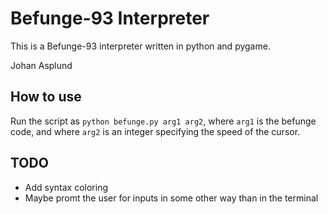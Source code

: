 Befunge-93 Interpreter
==========
This is a Befunge-93 interpreter written in python and pygame.

Johan Asplund

How to use
---------
Run the script as ``python befunge.py arg1 arg2``, where ``arg1`` is the befunge code, and where  ``arg2`` is an integer specifying the speed of the cursor.

TODO
---------
- Add syntax coloring
- Maybe promt the user for inputs in some other way than in the terminal
